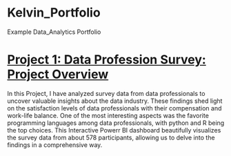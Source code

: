 # Kelvin_Portfolio
Example Data_Analytics Portfolio

# [Project 1: Data Profession Survey: Project Overview](https://app.powerbi.com/view?r=eyJrIjoiYjM2YTYzYTMtYWRjMS00Njk4LTkxODgtZjFiYzk0Nzg1Nzg2IiwidCI6ImRmODY3OWNkLWE4MGUtNDVkOC05OWFjLWM4M2VkN2ZmOTVhMCJ9)
In this Project, I have analyzed survey data from data professionals to uncover valuable insights about the data industry. These findings shed light on the satisfaction levels of data professionals with their compensation and work-life balance. One of the most interesting aspects was the favorite programming languages among data professionals, with python and R being the top choices. This Interactive Powerr BI dashboard beautifully visualizes the survey data from about 578 participants, allowing us to delve into the findings in a comprehensive way. 
